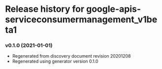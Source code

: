 # Release history for google-apis-serviceconsumermanagement_v1beta1

### v0.1.0 (2021-01-01)

* Regenerated from discovery document revision 20201208
* Regenerated using generator version 0.1.0

